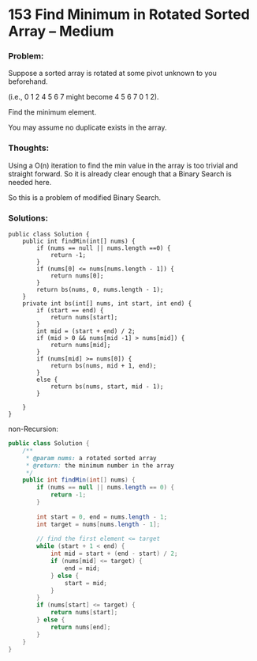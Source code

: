 # 153 Find Minimum in Rotated Sorted Array – Medium


### Problem:



Suppose a sorted array is rotated at some pivot unknown to you beforehand.

(i.e., 0 1 2 4 5 6 7 might become 4 5 6 7 0 1 2).

Find the minimum element.

You may assume no duplicate exists in the array.


### Thoughts:



Using a O(n) iteration to find the min value in the array is too trivial and straight forward.
So it is already clear enough that a Binary Search is needed here.

So this is a problem of modified Binary Search.


### Solutions:


```
public class Solution {
    public int findMin(int[] nums) {
        if (nums == null || nums.length ==0) {
            return -1;
        }
        if (nums[0] <= nums[nums.length - 1]) {
            return nums[0];
        }
        return bs(nums, 0, nums.length - 1);
    }
    private int bs(int[] nums, int start, int end) {
        if (start == end) {
            return nums[start];
        }
        int mid = (start + end) / 2;
        if (mid > 0 && nums[mid -1] > nums[mid]) {
            return nums[mid];
        }
        if (nums[mid] >= nums[0]) {
            return bs(nums, mid + 1, end);
        }
        else {
            return bs(nums, start, mid - 1);
        }
         
    }
}
```
non-Recursion:
```java
public class Solution {
    /**
     * @param nums: a rotated sorted array
     * @return: the minimum number in the array
     */
    public int findMin(int[] nums) {
        if (nums == null || nums.length == 0) {
            return -1;
        }
        
        int start = 0, end = nums.length - 1;
        int target = nums[nums.length - 1];
        
        // find the first element <= target
        while (start + 1 < end) {
            int mid = start + (end - start) / 2;
            if (nums[mid] <= target) {
                end = mid;
            } else {
                start = mid;
            }
        }
        if (nums[start] <= target) {
            return nums[start];
        } else {
            return nums[end];
        }
    }
}
```